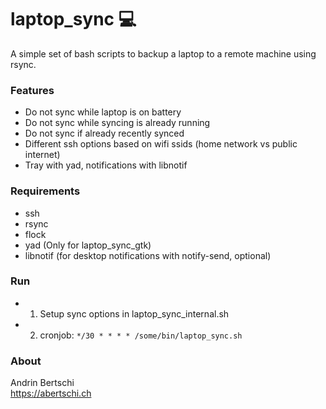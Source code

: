# laptop_sync 💻

A simple set of bash scripts to backup a laptop to a remote machine using rsync.

### Features
- Do not sync while laptop is on battery
- Do not sync while syncing is already running
- Do not sync if already recently synced
- Different ssh options based on wifi ssids (home network vs public internet)
- Tray with yad, notifications with libnotif 

### Requirements
- ssh
- rsync
- flock
- yad (Only for laptop_sync_gtk)
- libnotif (for desktop notifications with notify-send, optional)


### Run
- 1. Setup sync options in laptop_sync_internal.sh
- 2. cronjob: `*/30 * * * * /some/bin/laptop_sync.sh`


### About
Andrin Bertschi  
https://abertschi.ch
